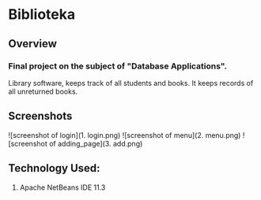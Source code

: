 # Biblioteka

## Overview
### Final project on the subject of "Database Applications".
Library software, keeps track of all students and books. It keeps records of all unreturned books.

## Screenshots
![screenshot of login](1. login.png)
![screenshot of menu](2. menu.png)
![screenshot of adding_page](3. add.png)

## Technology Used:
1. Apache NetBeans IDE 11.3
